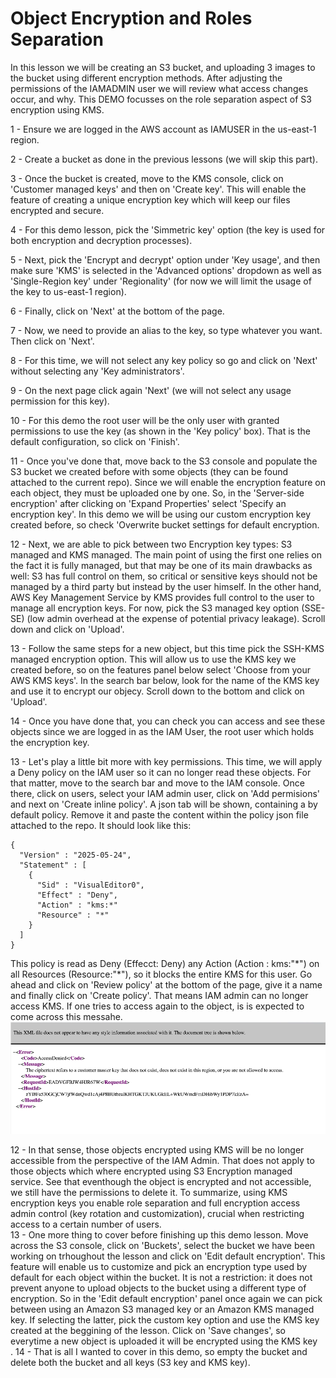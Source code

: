 # Object Encryption and Roles Separation

In this lesson we will be creating an S3 bucket, and uploading 3 images to the bucket using different encryption methods.
After adjusting the permissions of the IAMADMIN user we will review what access changes occur, and why.
This DEMO focusses on the role separation aspect of S3 encryption using KMS. <br/>

1 - Ensure we are logged in the AWS account as IAMUSER in the us-east-1 region. <br/>

2 - Create a bucket as done in the previous lessons (we will skip this part). <br/>

3 - Once the bucket is created, move to the KMS console, click on 'Customer managed keys' and then on 'Create key'. This will enable the feature of creating a unique encryption key which will keep our files encrypted and secure. <br/>

4 - For this demo lesson, pick the 'Simmetric key' option (the key is used for both encryption and decryption processes). <br/>

5 - Next, pick the 'Encrypt and decrypt' option under 'Key usage', and then make sure 'KMS' is selected in the 'Advanced options' dropdown as well as 'Single-Region key' under 'Regionality' (for now we will limit the usage of the key to us-east-1 region).<br/>

6 - Finally, click on 'Next' at the bottom of the page. <br/>

7 - Now, we need to provide an alias to the key, so type whatever you want. Then click on 'Next'. <br/>

8 - For this time, we will not select any key policy so go and click on 'Next' without selecting any 'Key administrators'. <br/>

9 - On the next page click again 'Next' (we will not select any usage permission for this key). <br/>

10 - For this demo the root user will be the only user with granted permissions to use the key (as shown in the 'Key policy' box). That is the default configuration, so click on 'Finish'. <br/>

11 - Once you've done that, move back to the S3 console and populate the S3 bucket we created before with some objects (they can be found attached to the current repo). Since we will enable the encryption feature on each object, they must be uploaded one by one. So, in the 'Server-side encryption' after clicking on 'Expand Properties' select 'Specify an encryption key'. In this demo we will be using our custom encryption key created before, so check 'Overwrite bucket settings for default encryption. <br/>

12 - Next, we are able to pick between two Encryption key types: S3 managed and KMS managed. The main point of using the first one relies on the fact it is fully managed, but that may be one of its main drawbacks as well: S3 has full control on them, so critical or sensitive keys should not be managed by a third party but instead by the user himself. In the other hand, AWS Key Management Service by KMS provides full control to the user to manage all encryption keys. For now, pick the S3 managed key option (SSE-SE) (low admin overhead at the expense of potential privacy leakage). Scroll down and click on 'Upload'.<br/>

13 - Follow the same steps for a new object, but this time pick the SSH-KMS managed encryption option. This will allow us to use the KMS key we created before, so on the features panel below select 'Choose from your AWS KMS keys'. In the search bar below, look for the name of the KMS key and use it to encrypt our objecy. Scroll down to the bottom and click on 'Upload'.<br/>

14 - Once you have done that, you can check you can access and see these objects since we are logged in as the IAM User, the root user which holds the encryption key. <br/>

13 - Let's play a little bit more with key permissions. This time, we will apply a Deny policy on the IAM user so it can no longer read these objects. For that matter, move to the search bar and move to the IAM console. Once there, click on users, select your IAM admin user, click on 'Add permisions' and next on 'Create inline policy'. A json tab will be shown, containing a by default policy. Remove it and paste the content within the policy json file attached to the repo. It should look like this: <br/>

```
{
  "Version" : "2025-05-24",
  "Statement" : [
    {
      "Sid" : "VisualEditor0",
      "Effect" : "Deny",
      "Action" : "kms:*"
      "Resource" : "*"
    }
  ]
}
```

This policy is read as Deny (Effecct: Deny) any Action (Action : kms:"\*") on all Resources (Resource:"\*"), so it blocks the entire KMS for this user. Go ahead and click on 'Review policy' at the bottom of the page, give it a name and finally click on 'Create policy'. That means IAM admin can no longer access KMS. If one tries to access again to the object, is is expected to come across this messahe.<br/>
![Object Encrypted Denial Response](deny.png) <br/>

12 - In that sense, those objects encrypted using KMS will be no longer accessible from the perspective of the IAM Admin. That does not apply to those objects which where encrypted using S3 Encryption managed service. See that eventhough the object is encrypted and not accessible, we still have the permissions to delete it. To summarize, using KMS encryption keys you enable role separation and full encryption access admin control (key rotation and customization), crucial when restricting access to a certain number of users. <br/>
13 - One more thing to cover before finishing up this demo lesson. Move across the S3 console, click on 'Buckets', select the bucket we have been working on trhoughout the lesson and click on 'Edit default encryption'. This feature will enable us to customize and pick an encryption type used by default for each object within the bucket. It is not a restriction: it does not prevent anyone to upload objects to the bucket using a different type of encryption. So in the 'Edit default encryption' panel once again we can pick between using an Amazon S3 managed key or an Amazon KMS managed key. If selecting the latter, pick the custom key option and use the KMS key created at the beggining of the lesson. Click on 'Save changes', so everytime a new object is uploaded it will be encrypted using the KMS key <br/>.
14 - That is all I wanted to cover in this demo, so empty the bucket and delete both the bucket and all keys (S3 key and KMS key).<br/>
